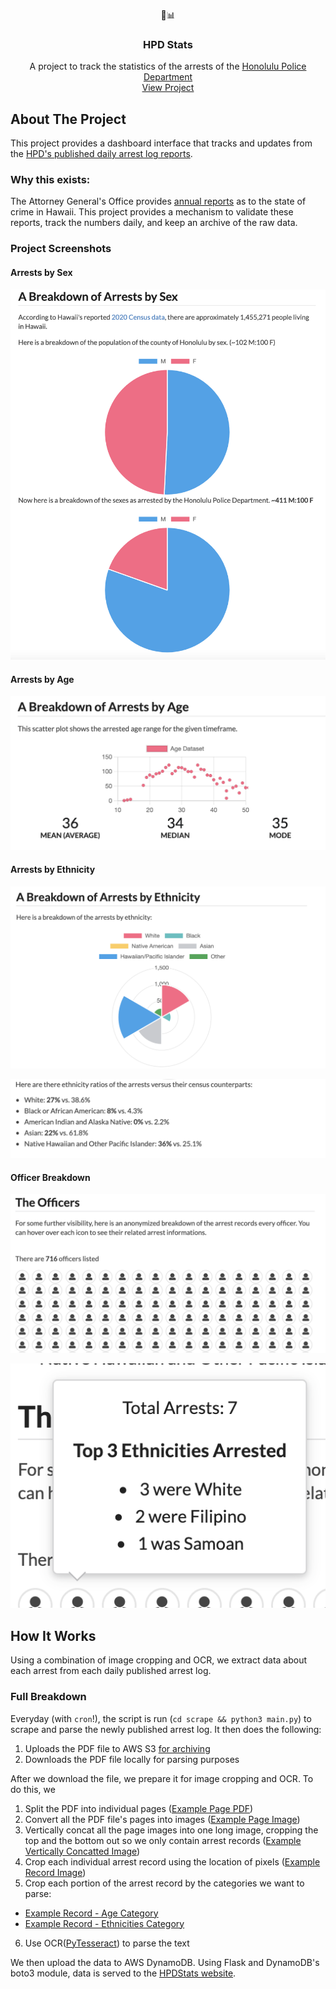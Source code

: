 <p align="center">
  👮📊

  <h3 align="center">HPD Stats</h3>

  <p align="center">
    A project to track the statistics of the arrests of the <a href="https://www.honolulupd.org/">Honolulu Police Department</a>
    <br />
    <a href="https://hpdstats.com">View Project</a>
</p>

<!-- ABOUT THE PROJECT -->
## About The Project

This project provides a dashboard interface that tracks and updates from the [HPD's published daily arrest log reports](https://www.honolulupd.org/information/arrest-logs/).

### Why this exists:
The Attorney General's Office provides [annual reports](https://ag.hawaii.gov/cpja/rs/cih/) as to the state of crime in Hawaii. This project provides a mechanism to validate these reports, track the numbers daily, and keep an archive of the raw data.

### Project Screenshots

#### Arrests by Sex

![Chart comparing arrests by Sex](docs/chart_compare_by_sex.png)

#### Arrests by Age

![Chart comparing arrests by Age](docs/chart_compare_by_age.png)

#### Arrests by Ethnicity

![Chart comparing arrests by Ethnicity](docs/chart_compare_by_ethnicity.png)

![Percentages of comparing arrests by Ethnicity](docs/percentages_compare_by_ethnicity.png)

#### Officer Breakdown

![Officer Breakdown](docs/officer_breakdown.png)

![Officer Breakdown Detailed View](docs/officer_breakdown_detail.png)

## How It Works

Using a combination of image cropping and OCR, we extract data about each arrest from each daily published arrest log.

### Full Breakdown

Everyday (with `cron`!), the script is run (`cd scrape && python3 main.py`) to scrape and parse the newly published arrest log. It then does the following:

1. Uploads the PDF file to AWS S3 [for archiving](https://hpdstats.com/archive)
2. Downloads the PDF file locally for parsing purposes

After we download the file, we prepare it for image cropping and OCR. To do this, we

1. Split the PDF into individual pages ([Example Page PDF](docs/example_page.pdf))
2. Convert all the PDF file's pages into images ([Example Page Image](docs/example_page.png))
3. Vertically concat all the page images into one long image, cropping the top and the bottom out so we only contain arrest records ([Example Vertically Concatted Image](docs/example_vconcat.png))
4. Crop each individual arrest record using the location of pixels ([Example Record Image](docs/example_record.png))
5. Crop each portion of the arrest record by the categories we want to parse:
  - [Example Record - Age Category](docs/example_record_age.png)
  - [Example Record - Ethnicities Category](docs/example_record_ethnicities.png)
6. Use OCR([PyTesseract](https://pypi.org/project/pytesseract/)) to parse the text

We then upload the data to AWS DynamoDB. Using Flask and DynamoDB's boto3 module, data is served to the [HPDStats website](https://hpdstats.com/).
